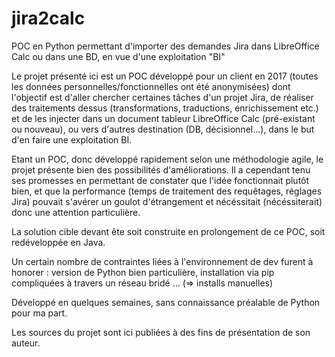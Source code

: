 # jira2calc
POC en Python permettant d'importer des demandes Jira dans LibreOffice Calc ou dans une BD, en vue d'une exploitation "BI"


Le projet présenté ici est un POC développé pour un client en 2017 (toutes les données personnelles/fonctionnelles ont été anonymisées) dont l'objectif est d'aller chercher certaines tâches d'un projet Jira, de réaliser des traitements dessus (transformations, traductions, enrichissement etc.) et de les injecter dans un document tableur LibreOffice Calc (pré-existant ou nouveau), ou vers d'autres destination (DB, décisionnel...), dans le but d'en faire une exploitation BI.

Etant un POC, donc développé rapidement selon une méthodologie agile, le projet présente bien des possibilités d'améliorations. Il a cependant tenu ses promesses en permettant de constater que l'idée fonctionnait plutôt bien, et que la performance (temps de traitement des requêtages, réglages Jira) pouvait s'avérer un goulot d'étrangement et nécéssitait (nécéssiterait) donc une attention particulière.

La solution cible devant ête soit construite en prolongement de ce POC, soit redéveloppée en Java.

Un certain nombre de contraintes liées à l'environnement de dev furent à honorer : version de Python bien particulière, installation via pip compliquées à travers un réseau bridé ... (=> installs manuelles)

Développé en quelques semaines, sans connaissance préalable de Python pour ma part.

Les sources du projet sont ici publiées à des fins de présentation de son auteur.
